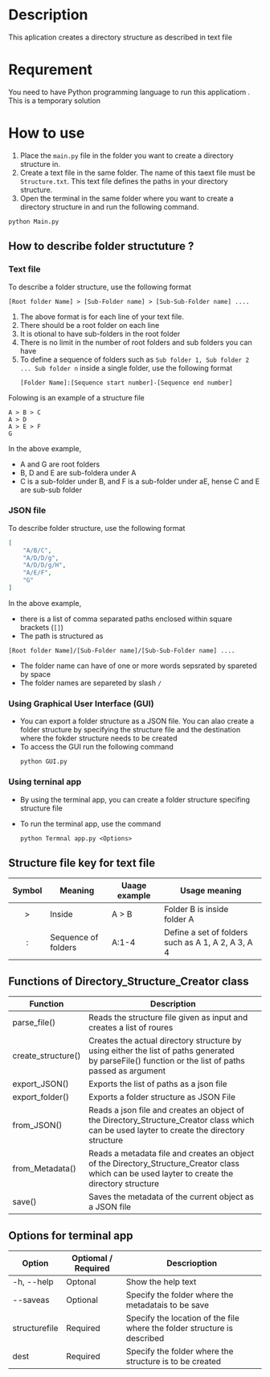 # Description

This aplication creates a directory structure as described in text file

# Requrement

You need to have Python programming language to run this applicatiom . This is a temporary solution

# How to use

1. Place the `main.py` file in the folder you want to create a directory structure in.
2. Create a text file in the same folder. The name of this taext file must be `Structure.txt`. This text file defines the paths in your directory structure.
3. Open the terminal in the same folder where you want to create a directory structure in and run the following command.

```
python Main.py
```

## How to describe folder structuture ?

### Text file

To describe a folder structure, use the following format

```
[Root folder Name] > [Sub-Folder name] > [Sub-Sub-Folder name] ....
```

1. The above format is for each line of your text file.
2. There should be a root folder on each line
3. It is otional to have sub-folders in the root folder
4. There is no limit in the number of root folders and sub folders you can have
5. To define a sequence of folders such as `Sub folder 1, Sub folder 2 ... Sub folder n` inside a single folder,  use the following format
   ```
   [Folder Name]:[Sequence start number]-[Sequence end number]
   ```

Folowing is an example of a structure file

```
A > B > C
A > D
A > E > F
G
```

In the above example,

* A and G are root folders
* B, D and E are sub-foldera under A
* C is a sub-folder under B, and F is a sub-folder under aE, hense C and E are sub-sub folder

### JSON file

To describe folder structure, use the following format

```json
[
    "A/B/C",
    "A/D/D/g",
    "A/D/D/g/H",
    "A/E/F",
    "G"
]
```

In the above example,

* there is a list of comma separated paths enclosed within square brackets (`[]`)
* The path is structured as

```
[Root folder Name]/[Sub-Folder name]/[Sub-Sub-Folder name] ....
```

* The folder name can have of one or more words sepsrated by spareted by space
* The folder names are separeted by slash `/`

### Using Graphical User Interface (GUI)

* You can export a folder structure as a JSON file. You can alao create a folder structure by specifying the structure file and the destination where the fokder structure needs to be created
* To access the GUI run the following command
  ```
  python GUI.py
  ```

### Using terninal app

* By using the terminal app, you can create a folder structure specifing structure file
* To run the terminal app, use the command

  ```
  python Termnal app.py <Options>
  ```

## Structure file key for text file

| Symbol | Meaning             | Uaage example | Usage meaning                                        |
| :----: | ------------------- | ------------- | ---------------------------------------------------- |
|   >   | Inside              | A > B         | Folder B is inside folder A                         |
|   :   | Sequence of folders | A:1-4         | Define a set of folders such as A 1, A 2, A 3, A 4 |

## Functions of Directory_Structure_Creator class

| Function           | Description                                                                                                                                           |
| ------------------ | ----------------------------------------------------------------------------------------------------------------------------------------------------- |
| parse_file()       | Reads the structure file given as input and creates a list of roures                                                                                  |
| create_structure() | Creates the actual directory structure by using either the list of paths generated by parseFile() function or the list of paths passed as argument |
| export_JSON()      | Exports the list of paths as a json file                                                                                                              |
| export_folder()    | Exports a folder structure as JSON File                                                                                                               |
| from_JSON()        | Reads a json file and creates an object of the Directory_Structure_Creator class which can be used layter to create the directory structure          |
| from_Metadata()    | Reads a metadata file and creates an object of the Directory_Structure_Creator class which can be used layter to create the directory structure      |
| save()             | Saves the metadata of the current object as a JSON file                                                                                               |

## Options for terminal app

| Option        | Optiomal / Required | Descrioption                                                             |
| ------------- | ------------------- | ------------------------------------------------------------------------ |
| -h, --help    | Optonal             | Show the help text                                                       |
| --saveas      | Optional            | Specify the folder where the metadatais to be save                       |
| structurefile | Required            | Specify the location of the file where the folder structure is described |
| dest          | Required            | Specify the folder where the structure is to be created                  |
